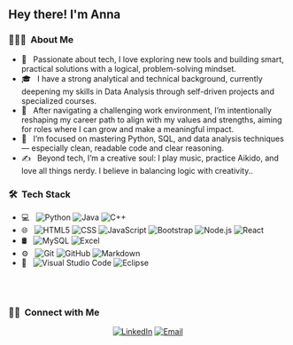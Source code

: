 
<h2> Hey there! I'm Anna </h2>

<h3> 👨🏻‍💻 &nbsp;About Me </h3>

- 🤔 &nbsp; Passionate about tech, I love exploring new tools and building smart, practical solutions with a logical, problem-solving mindset.
- 🎓 &nbsp; I have a strong analytical and technical background, currently deepening my skills in Data Analysis through self-driven projects and specialized courses.
- 💼 &nbsp; After navigating a challenging work environment, I’m intentionally reshaping my career path to align with my values and strengths, aiming for roles where I can grow and make a meaningful impact.
- 🌱 &nbsp; I’m focused on mastering Python, SQL, and data analysis techniques — especially clean, readable code and clear reasoning.
- ✍️ &nbsp; Beyond tech, I’m a creative soul: I play music, practice Aikido, and love all things nerdy. I believe in balancing logic with creativity..

<h3> 🛠 &nbsp;Tech Stack</h3>

- 💻 &nbsp;
  ![Python](https://img.shields.io/badge/-Python-333333?style=flat&logo=python)
  ![Java](https://img.shields.io/badge/-Java-333333?style=flat&logo=Java&logoColor=007396)
  ![C++](https://img.shields.io/badge/-C++-333333?style=flat&logo=C%2B%2B&logoColor=00599C)
- 🌐 &nbsp;
  ![HTML5](https://img.shields.io/badge/-HTML5-333333?style=flat&logo=HTML5)
  ![CSS](https://img.shields.io/badge/-CSS-333333?style=flat&logo=CSS3&logoColor=1572B6)
  ![JavaScript](https://img.shields.io/badge/-JavaScript-333333?style=flat&logo=javascript)
  ![Bootstrap](https://img.shields.io/badge/-Bootstrap-333333?style=flat&logo=bootstrap&logoColor=563D7C)
  ![Node.js](https://img.shields.io/badge/-Node.js-333333?style=flat&logo=node.js)
  ![React](https://img.shields.io/badge/-React-333333?style=flat&logo=react)
- 🛢 &nbsp;
  ![MySQL](https://img.shields.io/badge/-MySQL-333333?style=flat&logo=mysql)
  ![Excel]([https://img.shields.io/badge/-MongoDB-333333?style=flat&logo=mongodb](https://img.shields.io/badge/-Excel-333333?style=flat&logo=Excel))
- ⚙️ &nbsp;
  ![Git](https://img.shields.io/badge/-Git-333333?style=flat&logo=git)
  ![GitHub](https://img.shields.io/badge/-GitHub-333333?style=flat&logo=github)
  ![Markdown](https://img.shields.io/badge/-Markdown-333333?style=flat&logo=markdown)
- 🔧 &nbsp;
  ![Visual Studio Code](https://img.shields.io/badge/-Visual%20Studio%20Code-333333?style=flat&logo=visual-studio-code&logoColor=007ACC)
  ![Eclipse](https://img.shields.io/badge/-Eclipse-333333?style=flat&logo=eclipse-ide&logoColor=2C2255)

<br/>

<br/>

<h3> 🤝🏻 &nbsp;Connect with Me </h3>

<p align="center">
<a href="www.linkedin.com/in/annalettiero/in/AVS1508/"><img alt="LinkedIn" src="https://img.shields.io/badge/LinkedIn-Aditya%20Vikram%20Singh-blue?style=flat-square&logo=linkedin"></a>
<a href="anna.lettiero.97@gmail.com"><img alt="Email" src="https://img.shields.io/badge/Email-anna.lettiero.97@gmail.com-blue?style=flat-square&logo=gmail"></a>
</p>
